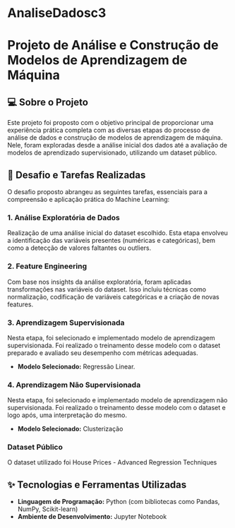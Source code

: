 # AnaliseDadosc3

# Projeto de Análise e Construção de Modelos de Aprendizagem de Máquina

## 💻 Sobre o Projeto

Este projeto foi proposto com o objetivo principal de proporcionar uma experiência prática completa com as diversas etapas do processo de análise de dados e construção de modelos de aprendizagem de máquina. Nele, foram exploradas desde a análise inicial dos dados até a avaliação de modelos de aprendizado supervisionado, utilizando um dataset público.

## 🎯 Desafio e Tarefas Realizadas

O desafio proposto abrangeu as seguintes tarefas, essenciais para a compreensão e aplicação prática do Machine Learning:

### 1. Análise Exploratória de Dados 
Realização de uma análise inicial do dataset escolhido. Esta etapa envolveu a identificação das variáveis presentes (numéricas e categóricas), bem como a detecção de valores faltantes ou outliers.

### 2. Feature Engineering
Com base nos insights da análise exploratória, foram aplicadas transformações nas variáveis do dataset. Isso incluiu técnicas como normalização, codificação de variáveis categóricas e a criação de novas features.

### 3. Aprendizagem Supervisionada
Nesta etapa, foi selecionado e implementado modelo de aprendizagem supervisionada. Foi realizado o treinamento desse modelo com o dataset preparado e avaliado seu desempenho com métricas adequadas.
* **Modelo Selecionado:** Regressão Linear.

### 4. Aprendizagem Não Supervisionada
Nesta etapa, foi selecionado e implementado modelo de aprendizagem não supervisionada. Foi realizado o treinamento desse modelo com o dataset e logo após, uma interpretação do mesmo.
* **Modelo Selecionado:** Clusterização



###  Dataset Público
O dataset utilizado foi House Prices - Advanced Regression Techniques



## ✨ Tecnologias e Ferramentas Utilizadas 

* **Linguagem de Programação:** Python (com bibliotecas como Pandas, NumPy, Scikit-learn)
* **Ambiente de Desenvolvimento:** Jupyter Notebook
